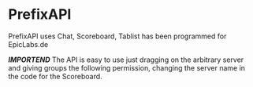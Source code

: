 # PrefixAPI
PrefixAPI uses Chat, Scoreboard, Tablist has been programmed for EpicLabs.de

***IMPORTEND***
The API is easy to use just dragging on the arbitrary server and giving groups the following permission, changing the server name in the code for the Scoreboard.
